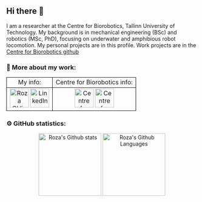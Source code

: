 ## Hi there 👋
I am a researcher at the Centre for Biorobotics, Tallinn University of Technology. 
My background is in mechanical engineering (BSc) and robotics (MSc, PhD), focusing on underwater and amphibious robot locomotion. 
My personal projects are in this profile. Work projects are in the [Centre for Biorobotics github](https://github.com/Centre-for-Biorobotics)

### 🔗 More about my work:
<!--
<ul>
  <li> My info:
    <a href="https://www.etis.ee/CV/Roza_Gkliva/eng/" target="_blank"><img src="../assets/media/etis_logo.png" alt="Roza Gkliva's CV" height="50" /></a> <a href="https://www.linkedin.com/in/rozagkliva/" target="_blank"><img src="https://user-images.githubusercontent.com/88904952/234979284-68c11d7f-1acc-4f0c-ac78-044e1037d7b0.png" alt="LinkedIn" height="50" width="50" /></a>
  </li>
  <li> Centre for Biorobotics info
    <a href="https://github.com/Centre-for-Biorobotics" target="_blank"> <img src="../assets/media/cfb_logo.jpg" alt="Centre for Biorobotics GitHub" height="50" width="50" /></a> <a href="https://taltech.ee/en/biorobotics" target="_blank"><img src="../assets/media/cfb_logo.png" alt="Centre for Biorobotics Webpage" height="50" width="50" /></a>
  </li>
</ul>
-->

<table align="center" style="border-collapse: collapse;">
  <tr>
    <td align="center" style="border: 1px solid black;">My info:</td>
    <td align="center" style="border: 1px solid black;">Centre for Biorobotics info:</td>
  </tr>
  <tr>
    <td align="center" style="border: 1px solid black;">
      <a href="https://www.etis.ee/CV/Roza_Gkliva/eng/" target="_blank"><img src="../assets/media/etis_logo.png" alt="Roza Gkliva's CV" height="50" /></a>
      <a href="https://www.linkedin.com/in/rozagkliva/" target="_blank"><img src="https://user-images.githubusercontent.com/88904952/234979284-68c11d7f-1acc-4f0c-ac78-044e1037d7b0.png" alt="LinkedIn" height="50" width="50" /></a>
    </td>
    <td align="center" style="border: 1px solid black;">
      <a href="https://github.com/Centre-for-Biorobotics" target="_blank"><img src="../assets/media/cfb_logo.jpg" alt="Centre for Biorobotics GitHub" height="50" width="50" /></a>
      <a href="https://taltech.ee/en/biorobotics" target="_blank"><img src="../assets/media/cfb_logo.png" alt="Centre for Biorobotics Webpage" height="50" width="50" /></a>
    </td>
  </tr>
</table>





### ⚙️ GitHub statistics:
<div class="badges-githubstats">
  <p align="center">
    <img src="http://github-readme-streak-stats.herokuapp.com?user=rozagkliva&theme=tokyonight&hide_border=true" alt="Roza's Github stats" height="165"/>
    <img alt="Roza's Github Languages" src="https://github-readme-stats-sigma-five.vercel.app/api/top-langs/?username=rozagkliva&theme=tokyonight&hide_border=true" height="165"/>
  </p>
</div>


